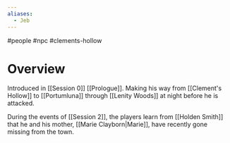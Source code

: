 ```yaml
---
aliases:
  - Jeb
---
```

#people #npc #clements-hollow 

# Overview
Introduced in [[Session 0]] [[Prologue]]. Making his way from [[Clement's Hollow]] to [[Portumluna]] through [[Lenity Woods]] at night before he is attacked.

During the events of [[Session 2]], the players learn from [[Holden Smith]] that he and his mother, [[Marie Clayborn|Marie]], have recently gone missing from the town.
